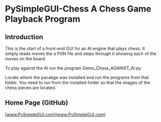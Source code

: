 # PySimpleGUI-Chess A Chess Game Playback Program

## Introduction
This is the start of a front-end GUI for an AI engine that plays chess.  It simply reads moves the a PGN file and steps through it showing each of the moves on the board.

To play against the AI run the program 
Demo_Chess_AGAINST_AI.py

Locate where the pacakge was installed and run the programs from that folder.  You need to run from the installed folder so that the images of the chess pieces are located.

## Home Page (GitHub)

[www.PySimpleGUI.com](www.PySimpleGUI.com)